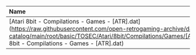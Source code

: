 |Name|Size|
|:---|---:|
|[Atari 8bit - Compilations - Games - [ATR].dat](https://raw.githubusercontent.com/open-retrogaming-archive/dat-catalog/main/root/basic/TOSEC/Atari/8bit/Compilations/Games/[ATR]/Atari 8bit - Compilations - Games - [ATR].dat)|26282|
